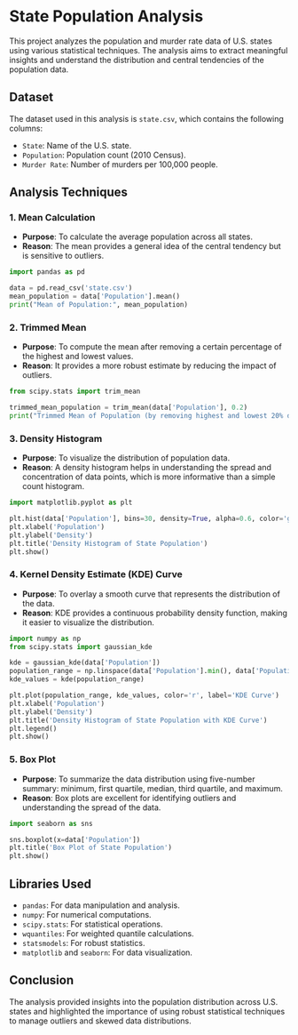 # State Population Analysis

This project analyzes the population and murder rate data of U.S. states using various statistical techniques. The analysis aims to extract meaningful insights and understand the distribution and central tendencies of the population data.

## Dataset

The dataset used in this analysis is `state.csv`, which contains the following columns:

- `State`: Name of the U.S. state.
- `Population`: Population count (2010 Census).
- `Murder Rate`: Number of murders per 100,000 people.

## Analysis Techniques

### 1. Mean Calculation

- **Purpose**: To calculate the average population across all states.
- **Reason**: The mean provides a general idea of the central tendency but is sensitive to outliers.

```python
import pandas as pd

data = pd.read_csv('state.csv')
mean_population = data['Population'].mean()
print("Mean of Population:", mean_population)
```

### 2. Trimmed Mean

- **Purpose**: To compute the mean after removing a certain percentage of the highest and lowest values.
- **Reason**: It provides a more robust estimate by reducing the impact of outliers.

```python
from scipy.stats import trim_mean

trimmed_mean_population = trim_mean(data['Population'], 0.2)
print("Trimmed Mean of Population (by removing highest and lowest 20% data):", trimmed_mean_population)
```

### 3. Density Histogram

- **Purpose**: To visualize the distribution of population data.
- **Reason**: A density histogram helps in understanding the spread and concentration of data points, which is more informative than a simple count histogram.

```python
import matplotlib.pyplot as plt

plt.hist(data['Population'], bins=30, density=True, alpha=0.6, color='g', edgecolor='black')
plt.xlabel('Population')
plt.ylabel('Density')
plt.title('Density Histogram of State Population')
plt.show()
```

### 4. Kernel Density Estimate (KDE) Curve

- **Purpose**: To overlay a smooth curve that represents the distribution of the data.
- **Reason**: KDE provides a continuous probability density function, making it easier to visualize the distribution.

```python
import numpy as np
from scipy.stats import gaussian_kde

kde = gaussian_kde(data['Population'])
population_range = np.linspace(data['Population'].min(), data['Population'].max(), 1000)
kde_values = kde(population_range)

plt.plot(population_range, kde_values, color='r', label='KDE Curve')
plt.xlabel('Population')
plt.ylabel('Density')
plt.title('Density Histogram of State Population with KDE Curve')
plt.legend()
plt.show()
```

### 5. Box Plot

- **Purpose**: To summarize the data distribution using five-number summary: minimum, first quartile, median, third quartile, and maximum.
- **Reason**: Box plots are excellent for identifying outliers and understanding the spread of the data.

```python
import seaborn as sns

sns.boxplot(x=data['Population'])
plt.title('Box Plot of State Population')
plt.show()
```

## Libraries Used

- `pandas`: For data manipulation and analysis.
- `numpy`: For numerical computations.
- `scipy.stats`: For statistical operations.
- `wquantiles`: For weighted quantile calculations.
- `statsmodels`: For robust statistics.
- `matplotlib` and `seaborn`: For data visualization.

## Conclusion

The analysis provided insights into the population distribution across U.S. states and highlighted the importance of using robust statistical techniques to manage outliers and skewed data distributions.



